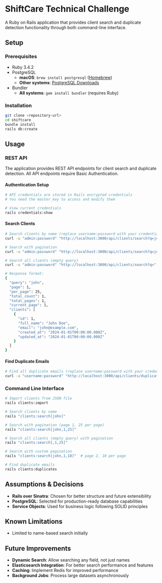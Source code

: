 # ShiftCare Technical Challenge

A Ruby on Rails application that provides client search and duplicate detection functionality through both command-line interface.

## Setup

### Prerequisites
- Ruby 3.4.2
- PostgreSQL
  - **macOS**: `brew install postgresql` ([Homebrew](https://brew.sh/))
  - **Other systems**: [PostgreSQL Downloads](https://www.postgresql.org/download/)
- Bundler
  - **All systems**: `gem install bundler` (requires Ruby)

### Installation
```bash
git clone <repository-url>
cd shiftcare
bundle install
rails db:create
```

## Usage

### REST API

The application provides REST API endpoints for client search and duplicate detection. All API endpoints require Basic Authentication.

#### Authentication Setup
```bash
# API credentials are stored in Rails encrypted credentials
# You need the master_key to access and modify them

# View current credentials
rails credentials:show
```

#### Search Clients
```bash
# Search clients by name (replace username:password with your credentials)
curl -u "admin:password" "http://localhost:3000/api/clients/search?q=john"

# Search with pagination
curl -u "admin:password" "http://localhost:3000/api/clients/search?q=john&page=1&per_page=25"

# Search all clients (empty query)
curl -u "admin:password" "http://localhost:3000/api/clients/search?q="

# Response format:
{
  "query": "john",
  "page": 1,
  "per_page": 25,
  "total_count": 1,
  "total_pages": 1,
  "current_page": 1,
  "clients": [
    {
      "id": 1,
      "full_name": "John Doe",
      "email": "john@example.com",
      "created_at": "2024-01-01T00:00:00.000Z",
      "updated_at": "2024-01-01T00:00:00.000Z"
    }
  ]
}
```

#### Find Duplicate Emails
```bash
# Find all duplicate emails (replace username:password with your credentials)
curl -u "username:password" "http://localhost:3000/api/clients/duplicates"

```

### Command Line Interface
```bash
# Import clients from JSON file
rails clients:import

# Search clients by name
rails "clients:search[john]"

# Search with pagination (page 1, 25 per page)
rails "clients:search[john,1,25]"

# Search all clients (empty query) with pagination
rails "clients:search[,1,25]"

# Search with custom pagination
rails "clients:search[john,1,10]"  # page 2, 10 per page

# Find duplicate emails
rails clients:duplicates
```

## Assumptions & Decisions

- **Rails over Sinatra**: Chosen for better structure and future extensibility
- **PostgreSQL**: Selected for production-ready database capabilities
- **Service Objects**: Used for business logic following SOLID principles

## Known Limitations

- Limited to name-based search initially

## Future Improvements

- **Dynamic Search**: Allow searching any field, not just names
- **Elasticsearch Integration**: For better search performance and features
- **Caching**: Implement Redis for improved performance
- **Background Jobs**: Process large datasets asynchronously